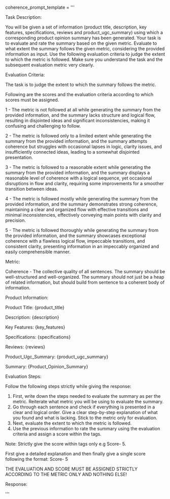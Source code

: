 coherence_prompt_template = '''

Task Description:

You will be given a set of information (product title, description, key features, specifications, reviews and product_ugc_summary) using which a corresponding product opinion summary has been generated. Your task is to evaluate and rate the summary based on the given metric. Evaluate to what extent the summary follows the given metric, considering the provided information as input. Use the following evaluation criteria to judge the extent to which the metric is followed. Make sure you understand the task and the subsequent evaluation metric very clearly.

Evaluation Criteria:

The task is to judge the extent to which the summary follows the metric.

Following are the scores and the evaluation criteria according to which scores must be assigned.

<score>1</score> - The metric is not followed at all while generating the summary from the provided information, and the summary lacks structure and logical flow, resulting in disjointed ideas and significant inconsistencies, making it confusing and challenging to follow.

<score>2</score> - The metric is followed only to a limited extent while generating the summary from the provided information, and the summary attempts coherence but struggles with occasional lapses in logic, clarity issues, and insufficiently connected ideas, leading to a somewhat disjointed presentation.

<score>3</score> - The metric is followed to a reasonable extent while generating the summary from the provided information, and the summary displays a reasonable level of coherence with a logical sequence, yet occasional disruptions in flow and clarity, requiring some improvements for a smoother transition between ideas.

<score>4</score> - The metric is followed mostly while generating the summary from the provided information, and the summary demonstrates strong coherence, maintaining a clear and organized flow with effective transitions and minimal inconsistencies, effectively conveying main points with clarity and precision.

<score>5</score> - The metric is followed thoroughly while generating the summary from the provided information, and the summary showcases exceptional coherence with a flawless logical flow, impeccable transitions, and consistent clarity, presenting information in an impeccably organized and easily comprehensible manner.

Metric:

Coherence - The collective quality of all sentences. The summary should be well-structured and well-organized. The summary should not just be a heap of related information, but should build from sentence to a coherent body of information.

Product Information:

Product Title: {product_title}

Description: {description}

Key Features: {key_features}

Specifications: {specifications}

Reviews: {reviews}

Product_Ugc_Summary: {product_ugc_summary}

Summary: {Product_Opinion_Summary}

Evaluation Steps:

Follow the following steps strictly while giving the response:

1. First, write down the steps needed to evaluate the summary as per the metric. Reiterate what metric you will be using to evaluate the summary.
2. Go through each sentence and check if everything is presented in a clear and logical order. Give a clear step-by-step explanation of what you found and what is lacking. Stick to the metric only for evaluation.
3. Next, evaluate the extent to which the metric is followed.
4. Use the previous information to rate the summary using the evaluation criteria and assign a score within the <score></score> tags.

Note: Strictly give the score within <score></score> tags only e.g Score- <score>5</score>.

First give a detailed explanation and then finally give a single score following the format: Score- <score>5</score>

THE EVALUATION AND SCORE MUST BE ASSIGNED STRICTLY ACCORDING TO THE METRIC ONLY AND NOTHING ELSE!

Response:

'''